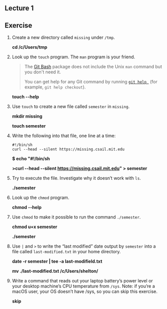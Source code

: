 ## Lecture 1

## Exercise

1. Create a new directory called `missing` under `/tmp`.

   **cd /c/Users/tmp**

2. Look up the `touch` program. The `man` program is your friend.

   > The [Git Bash](https://gitforwindows.org/) package does not include the Unix `man` command but you don't need it.
   >
   > You can get help for any Git command by running [`git help `](https://git-scm.com/docs/git-help) (for example, `git help checkout`).

   **touch --help**

3. Use `touch` to create a new file called `semester` in `missing`.

   **mkdir missing**

   **touch semester**

4. Write the following into that file, one line at a time:

   ```embeddedjs
   #!/bin/sh
   curl --head --silent https://missing.csail.mit.edu
   ```

   **$ echo "#\!/bin/sh**

   **\>curl --head --silent https://missing.csail.mit.edu" > semester**

5. Try to execute the file. Investigate why it doesn’t work with `ls`.

   **./semester**

6. Look up the `chmod` program.

   **chmod --help**

7. Use `chmod` to make it possible to run the command `./semester`.

   **chmod u+x semester**

   **./semester**

8. Use `|` and `>` to write the “last modified” date output by `semester` into a file called `last-modified.txt` in your home directory.

   **date -r semester | tee -a last-modifield.txt**

   **mv ./last-modified.txt /c/Users/shelton/**

9. Write a command that reads out your laptop battery’s power level or your desktop machine’s CPU temperature from `/sys`. Note: if you’re a macOS user, your OS doesn’t have /sys, so you can skip this exercise.

   **skip**